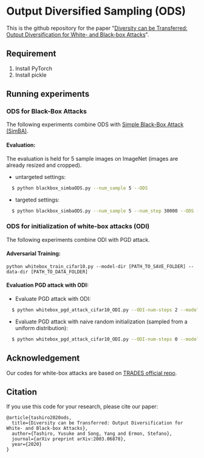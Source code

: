 # Output Diversified Sampling (ODS)
This is the github repository for the paper "[Diversity can be Transferred: Output Diversification for White- and Black-box Attacks](https://arxiv.org/abs/2003.06878)".

## Requirement

1. Install PyTorch
1. Install pickle

## Running experiments

### ODS for Black-Box Attacks
The following experiments combine ODS with [Simple Black-Box Attack (SimBA)](https://arxiv.org/abs/1905.07121).

#### Evaluation:
The evaluation is held for 5 sample images on ImageNet (images are already resized and cropped).

* untargeted settings:
```bash
  $ python blackbox_simbaODS.py --num_sample 5 --ODS 
```

* targeted settings:
```bash
  $ python blackbox_simbaODS.py --num_sample 5 --num_step 30000 --ODS --targeted
```

### ODS for initialization of white-box attacks (ODI)
The following experiments combine ODI with PGD attack.

#### Adversarial Training:
```
python whitebox_train_cifar10.py --model-dir [PATH_TO_SAVE_FOLDER] --data-dir [PATH_TO_DATA_FOLDER]
```
#### Evaluation PGD attack with ODI:

* Evaluate PGD attack with ODI:
```bash
  $ python whitebox_pgd_attack_cifar10_ODI.py --ODI-num-steps 2 --model-path [PATH_TO_THE_MODEL] --data-dir [PATH_TO_DATA_FOLDER]
```

* Evaluate PGD attack with naive random initialization (sampled from a uniform distribution):
```bash
  $ python whitebox_pgd_attack_cifar10_ODI.py --ODI-num-steps 0 --model-path [PATH_TO_THE_MODEL] --data-dir [PATH_TO_DATA_FOLDER]
```

## Acknowledgement
Our codes for white-box attacks are based on [TRADES official repo](https://github.com/yaodongyu/TRADES).

## Citation
If you use this code for your research, please cite our paper:

```
@article{tashiro2020ods,
  title={Diversity can be Transferred: Output Diversification for White- and Black-box Attacks},
  author={Tashiro, Yusuke and Song, Yang and Ermon, Stefano},
  journal={arXiv preprint arXiv:2003.06878},
  year={2020}
}
```
